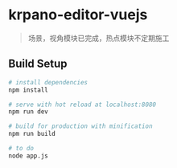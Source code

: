 # krpano-editor-vuejs

> 场景，视角模块已完成，热点模块不定期施工

## Build Setup

``` bash
# install dependencies
npm install

# serve with hot reload at localhost:8080
npm run dev

# build for production with minification
npm run build

# to do 
node app.js
```
